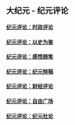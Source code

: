 ## 大纪元 - 纪元评论

#### [纪元评论：时政评论](indexes/nsc1025/README.md?10090330)
#### [纪元评论：以史为鉴](indexes/nsc1028/README.md?10090330)
#### [纪元评论：感悟随笔](indexes/nsc1035/README.md?10090330)
#### [纪元评论：纪元特稿](indexes/nsc424/README.md?10090330)
#### [纪元评论：财经评论](indexes/nsc1026/README.md?10090330)
#### [纪元评论：自由广场](indexes/nsc993/README.md?10090330)
#### [纪元评论：纪元社论](indexes/nsc422/README.md?10090330)
